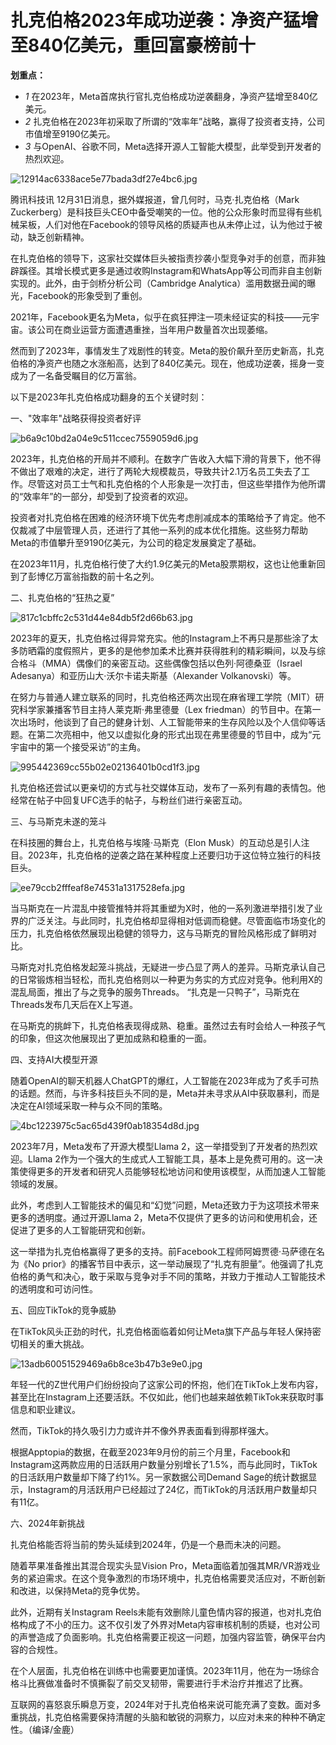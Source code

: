# 扎克伯格2023年成功逆袭：净资产猛增至840亿美元，重回富豪榜前十

**划重点：**

  * _1_ 在2023年，Meta首席执行官扎克伯格成功逆袭翻身，净资产猛增至840亿美元。
  * _2_ 扎克伯格在2023年初采取了所谓的“效率年”战略，赢得了投资者支持，公司市值增至9190亿美元。
  * _3_ 与OpenAI、谷歌不同，Meta选择开源人工智能大模型，此举受到开发者的热烈欢迎。

![12914ac6338ace5e77bada3df27e4bc6.jpg](https://raw.githubusercontent.com/qqhsx/qqnews_image/main/2023/12/31/扎克伯格2023年成功逆袭：净资产猛增至840亿美元，重回富豪榜前十/12914ac6338ace5e77bada3df27e4bc6.jpg)

腾讯科技讯 12月31日消息，据外媒报道，曾几何时，马克·扎克伯格（Mark
Zuckerberg）是科技巨头CEO中备受嘲笑的一位。他的公众形象时而显得有些机械呆板，人们对他在Facebook的领导风格的质疑声也从未停止过，认为他过于被动，缺乏创新精神。

在扎克伯格的领导下，这家社交媒体巨头被指责抄袭小型竞争对手的创意，而非独辟蹊径。其增长模式更多是通过收购Instagram和WhatsApp等公司而非自主创新实现的。此外，由于剑桥分析公司（Cambridge
Analytica）滥用数据丑闻的曝光，Facebook的形象受到了重创。

2021年，Facebook更名为Meta，似乎在疯狂押注一项未经证实的科技——元宇宙。该公司在商业运营方面遭遇重挫，当年用户数量首次出现萎缩。

然而到了2023年，事情发生了戏剧性的转变。Meta的股价飙升至历史新高，扎克伯格的净资产也随之水涨船高，达到了840亿美元。现在，他成功逆袭，摇身一变成为了一名备受瞩目的亿万富翁。

以下是2023年扎克伯格成功翻身的五个关键时刻：

一、"效率年"战略获得投资者好评

![b6a9c10bd2a04e9c511ccec7559059d6.jpg](https://raw.githubusercontent.com/qqhsx/qqnews_image/main/2023/12/31/扎克伯格2023年成功逆袭：净资产猛增至840亿美元，重回富豪榜前十/b6a9c10bd2a04e9c511ccec7559059d6.jpg)

2023年，扎克伯格的开局并不顺利。在数字广告收入大幅下滑的背景下，他不得不做出了艰难的决定，进行了两轮大规模裁员，导致共计2.1万名员工失去了工作。尽管这对员工士气和扎克伯格的个人形象是一次打击，但这些举措作为他所谓的“效率年”的一部分，却受到了投资者的欢迎。

投资者对扎克伯格在困难的经济环境下优先考虑削减成本的策略给予了肯定。他不仅裁减了中层管理人员，还进行了其他一系列的成本优化措施。这些努力帮助Meta的市值攀升至9190亿美元，为公司的稳定发展奠定了基础。

在2023年11月，扎克伯格行使了大约1.9亿美元的Meta股票期权，这也让他重新回到了彭博亿万富翁指数的前十名之列。

二、扎克伯格的“狂热之夏”

![817c1cbffc2c531d44e84db5f2d66b63.jpg](https://raw.githubusercontent.com/qqhsx/qqnews_image/main/2023/12/31/扎克伯格2023年成功逆袭：净资产猛增至840亿美元，重回富豪榜前十/817c1cbffc2c531d44e84db5f2d66b63.jpg)

2023年的夏天，扎克伯格过得异常充实。他的Instagram上不再只是那些涂了太多防晒霜的度假照片，更多的是他参加柔术比赛并获得胜利的精彩瞬间，以及与综合格斗（MMA）偶像们的亲密互动。这些偶像包括以色列·阿德桑亚（Israel
Adesanya）和亚历山大·沃尔卡诺夫斯基（Alexander Volkanovski）等。

在努力与普通人建立联系的同时，扎克伯格还两次出现在麻省理工学院（MIT）研究科学家兼播客节目主持人莱克斯·弗里德曼（Lex
friedman）的节目中。在第一次出场时，他谈到了自己的健身计划、人工智能带来的生存风险以及个人信仰等话题。在第二次亮相中，他又以虚拟化身的形式出现在弗里德曼的节目中，成为“元宇宙中的第一个接受采访”的主角。

![995442369cc55b02e02136401b0cd1f3.jpg](https://raw.githubusercontent.com/qqhsx/qqnews_image/main/2023/12/31/扎克伯格2023年成功逆袭：净资产猛增至840亿美元，重回富豪榜前十/995442369cc55b02e02136401b0cd1f3.jpg)

扎克伯格还尝试以更亲切的方式与社交媒体互动，发布了一系列有趣的表情包。他经常在帖子中回复UFC选手的帖子，与粉丝们进行亲密互动。

三、与马斯克未遂的笼斗

在科技圈的舞台上，扎克伯格与埃隆·马斯克（Elon
Musk）的互动总是引人注目。2023年，扎克伯格的逆袭之路在某种程度上还要归功于这位特立独行的科技巨头。

![ee79ccb2fffeaf8e74531a1317528efa.jpg](https://raw.githubusercontent.com/qqhsx/qqnews_image/main/2023/12/31/扎克伯格2023年成功逆袭：净资产猛增至840亿美元，重回富豪榜前十/ee79ccb2fffeaf8e74531a1317528efa.jpg)

当马斯克在一片混乱中接管推特并将其重塑为X时，他的一系列激进举措引发了业界的广泛关注。与此同时，扎克伯格却显得相对低调而稳健。尽管面临市场变化的压力，扎克伯格依然展现出稳健的领导力，这与马斯克的冒险风格形成了鲜明对比。

马斯克对扎克伯格发起笼斗挑战，无疑进一步凸显了两人的差异。马斯克承认自己的日常锻炼相当轻松，而扎克伯格则以一种更为务实的方式应对竞争。他利用X的混乱局面，推出了与之竞争的服务Threads。
“扎克是一只鸭子”，马斯克在Threads发布几天后在X上写道。

在马斯克的挑衅下，扎克伯格表现得成熟、稳重。虽然过去有时会给人一种孩子气的印象，但这次他展现出了更加成熟和稳重的一面。

四、支持AI大模型开源

随着OpenAI的聊天机器人ChatGPT的爆红，人工智能在2023年成为了炙手可热的话题。然而，与许多科技巨头不同的是，Meta并未寻求从AI中获取暴利，而是决定在AI领域采取一种与众不同的策略。

![4bc1223975c5ac65d439f0ab18354d8d.jpg](https://raw.githubusercontent.com/qqhsx/qqnews_image/main/2023/12/31/扎克伯格2023年成功逆袭：净资产猛增至840亿美元，重回富豪榜前十/4bc1223975c5ac65d439f0ab18354d8d.jpg)

2023年7月，Meta发布了开源大模型Llama 2，这一举措受到了开发者的热烈欢迎。Llama
2作为一个强大的生成式人工智能工具，基本上是免费可用的。这一决策使得更多的开发者和研究人员能够轻松地访问和使用该模型，从而加速人工智能领域的发展。

此外，考虑到人工智能技术的偏见和“幻觉”问题，Meta还致力于为这项技术带来更多的透明度。通过开源Llama
2，Meta不仅提供了更多的访问和使用机会，还促进了更多的人工智能研究和创新。

这一举措为扎克伯格赢得了更多的支持。前Facebook工程师阿姆贾德·马萨德在名为《No
prior》的播客节目中表示，这一举动展现了“扎克有胆量”。他强调了扎克伯格的勇气和决心，敢于采取与竞争对手不同的策略，并致力于推动人工智能技术的透明度和可访问性。

五、回应TikTok的竞争威胁

在TikTok风头正劲的时代，扎克伯格面临着如何让Meta旗下产品与年轻人保持密切相关的重大挑战。

![13adb60051529469a6b8ce3b47b3e9e0.jpg](https://raw.githubusercontent.com/qqhsx/qqnews_image/main/2023/12/31/扎克伯格2023年成功逆袭：净资产猛增至840亿美元，重回富豪榜前十/13adb60051529469a6b8ce3b47b3e9e0.jpg)

年轻一代的Z世代用户们纷纷投向了这家公司的怀抱，他们在TikTok上发布内容，甚至比在Instagram上还要活跃。不仅如此，他们也越来越依赖TikTok来获取时事信息和职业建议。

然而，TikTok的持久吸引力力或许并不像外界表面看到得那样强大。

根据Apptopia的数据，在截至2023年9月份的前三个月里，Facebook和Instagram这两款应用的日活跃用户数量分别增长了1.5%，而与此同时，TikTok的日活跃用户数量却下降了约1%。另一家数据公司Demand
Sage的统计数据显示，Instagram的月活跃用户已经超过了24亿，而TikTok的月活跃用户数量却只有11亿。

六、2024年新挑战

扎克伯格能否将当前的势头延续到2024年，仍是一个悬而未决的问题。

随着苹果准备推出其混合现实头显Vision
Pro，Meta面临着加强其MR/VR游戏业务的紧迫需求。在这个竞争激烈的市场环境中，扎克伯格需要灵活应对，不断创新和改进，以保持Meta的竞争优势。

此外，近期有关Instagram
Reels未能有效删除儿童色情内容的报道，也对扎克伯格构成了不小的压力。这不仅引发了外界对Meta内容审核机制的质疑，也对公司的声誉造成了负面影响。扎克伯格需要正视这一问题，加强内容监管，确保平台内容的合规性。

在个人层面，扎克伯格在训练中也需要更加谨慎。2023年11月，他在为一场综合格斗比赛做准备时不慎撕裂了前交叉韧带，需要进行手术治疗并推迟了比赛。

互联网的喜怒哀乐瞬息万变，2024年对于扎克伯格来说可能充满了变数。面对多重挑战，扎克伯格需要保持清醒的头脑和敏锐的洞察力，以应对未来的种种不确定性。（编译/金鹿）

